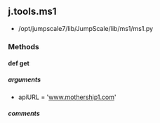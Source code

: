 ## j.tools.ms1

- /opt/jumpscale7/lib/JumpScale/lib/ms1/ms1.py

### Methods

#### def get 
##### arguments

- apiURL = 'www.mothership1.com'

##### comments

